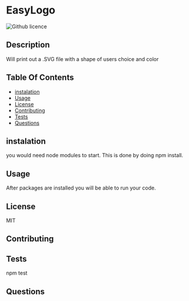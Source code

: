 # EasyLogo
 ![Github licence](http://img.shields.io/badge/license-MIT-blue.svg)
  ## Description
  Will print out a .SVG file with a shape of users choice and color

  ## Table Of Contents
  * [instalation](#instalation)
  * [Usage](#Usage)
  * [License](#License)
  * [Contributing](#Contributing)
  * [Tests](#Tests)
  * [Questions](#Questions)

  ## instalation
   you would need node modules to start. This is done by doing npm install.
  
  
  
  ## Usage
  After packages are installed you will be able to run your code.
  
  ## License
  MIT
  
  ## Contributing
  
  
  
  ## Tests
  npm test
  
  ## Questions
  
  
    